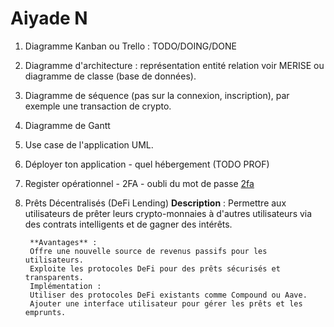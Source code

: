 # Aiyade N 

1. Diagramme Kanban ou Trello : TODO/DOING/DONE
1. Diagramme d'architecture : représentation entité relation voir MERISE ou diagramme de classe (base de données).
1.  Diagramme de séquence (pas sur la connexion, inscription), par exemple une transaction de crypto.
1. Diagramme de Gantt
1. Use case de l'application UML.
1. Déployer ton application - quel hébergement (TODO PROF)
1. Register opérationnel - 2FA - oubli du mot de passe [2fa](../2fa.md2fa.md)
1. Prêts Décentralisés (DeFi Lending)
        **Description** :
        Permettre aux utilisateurs de prêter leurs crypto-monnaies à d'autres utilisateurs via des contrats intelligents et de gagner des intérêts.

        **Avantages** :
        Offre une nouvelle source de revenus passifs pour les utilisateurs.
        Exploite les protocoles DeFi pour des prêts sécurisés et transparents.
        Implémentation :
        Utiliser des protocoles DeFi existants comme Compound ou Aave.
        Ajouter une interface utilisateur pour gérer les prêts et les emprunts.